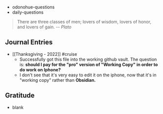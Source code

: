 - odonohue-questions
- daily-questions

> There are three classes of men; lovers of wisdom, lovers of honor, and lovers of gain.
> -- <cite>Plato</cite>

## Journal Entries
-  [[Thanksgiving - 2022]] #cruise 
	- Successfully got this file into the working github vault. The question is: **should I pay for the "pro" version of "Working Copy" in order to do work on Iphone?**
	- I don't see that it's very easy to edit it on the iphone, now that it's in "working copy" rather than **Obsidian.**

## Gratitude
- blank



